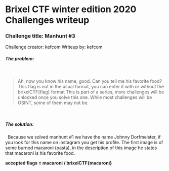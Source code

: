 # Brixel CTF winter edition 2020 Challenges writeup
### Challenge title: Manhunt #3
Challenge creator: kefcom
Writeup by: kefcom

##### The problem:
&nbsp;
>Ah, now you know his name, good. Can you tell me his favorite food?
This flag is not in the usual format, you can enter it with or without the brixelCTF{flag} format
This is part of a series, more challenges will be unlocked once you solve this one. While most challenges will be OSINT, some of them may not be.




&nbsp;
##### The solution:
&nbsp;
Because we solved manhunt #1 we have the name Johnny Dorfmeister, if you look for this name on instagram you get his profile. The first image is of some burned macaroni (pasta), in the description of this image he states that macaroni is his favorite food.

**accepted flags = macaroni / brixelCTF{macaroni}**
